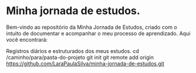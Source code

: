 # Minha jornada de estudos.
Bem-vindo ao repositório da Minha Jornada de Estudos, criado com o intuito de documentar e acompanhar o meu processo de aprendizado. Aqui você encontrará:

Registros diários e estruturados dos meus estudos. 
cd /caminho/para/pasta-do-projeto
git init
git remote add origin https://github.com/LaraPaulaSilva/minha-jornada-de-estudos.git
